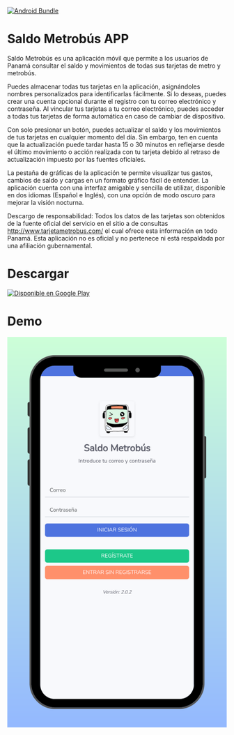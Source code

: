 [![Android Bundle](https://github.com/Yizack/saldometrobus-app/actions/workflows/bundle-android.yml/badge.svg)](https://github.com/Yizack/saldometrobus-app/actions/workflows/bundle-android.yml)

# Saldo Metrobús APP

Saldo Metrobús es una aplicación móvil que permite a los usuarios de Panamá consultar el saldo y movimientos de todas sus tarjetas de metro y metrobús.

Puedes almacenar todas tus tarjetas en la aplicación, asignándoles nombres personalizados para identificarlas fácilmente. Si lo deseas, puedes crear una cuenta opcional durante el registro con tu correo electrónico y contraseña. Al vincular tus tarjetas a tu correo electrónico, puedes acceder a todas tus tarjetas de forma automática en caso de cambiar de dispositivo.

Con solo presionar un botón, puedes actualizar el saldo y los movimientos de tus tarjetas en cualquier momento del día. Sin embargo, ten en cuenta que la actualización puede tardar hasta 15 o 30 minutos en reflejarse desde el último movimiento o acción realizada con tu tarjeta debido al retraso de actualización impuesto por las fuentes oficiales.

La pestaña de gráficas de la aplicación te permite visualizar tus gastos, cambios de saldo y cargas en un formato gráfico fácil de entender. La aplicación cuenta con una interfaz amigable y sencilla de utilizar, disponible en dos idiomas (Español e Inglés), con una opción de modo oscuro para mejorar la visión nocturna.

Descargo de responsabilidad: Todos los datos de las tarjetas son obtenidos de la fuente oficial del servicio en el sitio a de consultas http://www.tarjetametrobus.com/ el cual ofrece esta información en todo Panamá. Esta aplicación no es oficial y no pertenece ni está respaldada por una afiliación gubernamental.

# Descargar
<a href="https://play.google.com/store/apps/details?id=com.yizack.saldometrobus&amp;pcampaignid=pcampaignidMKT-Other-global-all-co-prtnr-py-PartBadge-Mar2515-1">
  <img alt="Disponible en Google Play" src="https://play.google.com/intl/en_us/badges/static/images/badges/es-419_badge_web_generic.png" width="200px">
</a>

# Demo
![Login](assets/images/screenshots/es/start.png)
